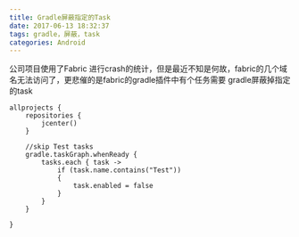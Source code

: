 ```yaml
---
title: Gradle屏蔽指定的Task
date: 2017-06-13 18:32:37
tags: gradle，屏蔽，task
categories: Android
---
```

公司项目使用了Fabric 进行crash的统计，但是最近不知是何故，fabric的几个域名无法访问了，更悲催的是fabric的gradle插件中有个任务需要
gradle屏蔽掉指定的task
```
allprojects {
    repositories {
        jcenter()
    }

    //skip Test tasks
    gradle.taskGraph.whenReady {
        tasks.each { task ->
            if (task.name.contains("Test"))
            {
                task.enabled = false
            }
        }
    }

}
```